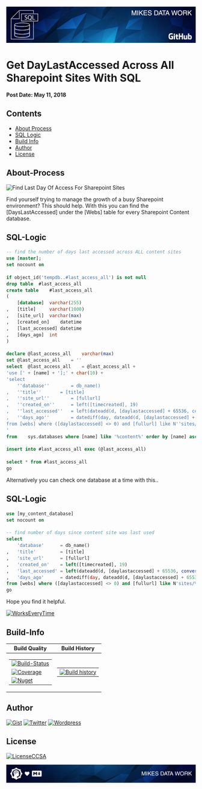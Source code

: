 ![MIKES DATA WORK GIT REPO](https://raw.githubusercontent.com/mikesdatawork/images/master/git_mikes_data_work_banner_01.png "Mikes Data Work")        

# Get DayLastAccessed Across All Sharepoint Sites With SQL
**Post Date:  May 11, 2018**        



## Contents    
- [About Process](##About-Process)  
- [SQL Logic](#SQL-Logic)  
- [Build Info](#Build-Info)  
- [Author](#Author)  
- [License](#License)       

## About-Process


![Find Last Day Of Access For Sharepoint Sites]( https://mikesdatawork.files.wordpress.com/2018/05/image002.png "Find Last Day Accessed In Sharepoint") 
 

<p>Find yourself trying to manage the growth of a busy Sharepoint environment? This should help.
With this you can find the [DaysLastAccessed] under the [Webs] table for every Sharepoint Content database. </p> 

    
## SQL-Logic
```SQL
-- find the number of days last accessed across ALL content sites
use [master];
set nocount on
 
if object_id('tempdb..#last_access_all') is not null
drop table  #last_access_all
create table    #last_access_all 
(
    [database]  varchar(255)
,   [title]     varchar(1000)
,   [site_url]  varchar(max)
,   [created_on]    datetime
,   [last_accessed] datetime
,   [days_ago]  int
)
 
declare @last_access_all    varchar(max)
set @last_access_all    = ''
select  @last_access_all    = @last_access_all + 
'use [' + [name] + '];' + char(10) + 
'select
    ''database''        = db_name()
,   ''title''       = [title]
,   ''site_url''        = [fullurl]
,   ''created_on''      = left([timecreated], 19)
,   ''last_accessed''   = left(dateadd(d, [daylastaccessed] + 65536, convert(datetime, ''1/1/1899'', 101)), 19)
,   ''days_ago''        = datediff(day, dateadd(d, [daylastaccessed] + 65536, convert(datetime, ''1/1/1899'', 101)), getdate())
from [webs] where ([daylastaccessed] <> 0) and [fullurl] like N''sites/%'' order by   [daylastaccessed] asc
'
from    sys.databases where [name] like '%content%' order by [name] asc
 
insert into #last_access_all exec (@last_access_all)
 
select * from #last_access_all
go
```


Alternatively you can check one database at a time with this..



## SQL-Logic
```SQL
use [my_content_database]
set nocount on
 
-- find number of days since content site was last used
select
    'database'      = db_name()
,   'title'         = [title]
,   'site_url'      = [fullurl]
,   'created_on'    = left([timecreated], 19)
,   'last_accessed' = left(dateadd(d, [daylastaccessed] + 65536, convert(datetime, '1/1/1899', 101)), 19)
,   'days_ago'      = datediff(day, dateadd(d, [daylastaccessed] + 65536, convert(datetime, '1/1/1899', 101)), getdate())
from [webs] where ([daylastaccessed] <> 0) and [fullurl] like N'sites/%' order by [daylastaccessed] asc
go
```

Hope you find it helpful. 


[![WorksEveryTime](https://forthebadge.com/images/badges/60-percent-of-the-time-works-every-time.svg)](https://shitday.de/)

## Build-Info

| Build Quality | Build History |
|--|--|
|<table><tr><td>[![Build-Status](https://ci.appveyor.com/api/projects/status/pjxh5g91jpbh7t84?svg?style=flat-square)](#)</td></tr><tr><td>[![Coverage](https://coveralls.io/repos/github/tygerbytes/ResourceFitness/badge.svg?style=flat-square)](#)</td></tr><tr><td>[![Nuget](https://img.shields.io/nuget/v/TW.Resfit.Core.svg?style=flat-square)](#)</td></tr></table>|<table><tr><td>[![Build history](https://buildstats.info/appveyor/chart/tygerbytes/resourcefitness)](#)</td></tr></table>|

## Author

[![Gist](https://img.shields.io/badge/Gist-MikesDataWork-<COLOR>.svg)](https://gist.github.com/mikesdatawork)
[![Twitter](https://img.shields.io/badge/Twitter-MikesDataWork-<COLOR>.svg)](https://twitter.com/mikesdatawork)
[![Wordpress](https://img.shields.io/badge/Wordpress-MikesDataWork-<COLOR>.svg)](https://mikesdatawork.wordpress.com/)

   
## License
[![LicenseCCSA](https://img.shields.io/badge/License-CreativeCommonsSA-<COLOR>.svg)](https://creativecommons.org/share-your-work/licensing-types-examples/)

![Mikes Data Work](https://raw.githubusercontent.com/mikesdatawork/images/master/git_mikes_data_work_banner_02.png "Mikes Data Work")

